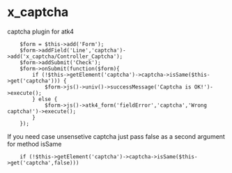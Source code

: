 x_captcha
=========

captcha plugin for atk4


        $form = $this->add('Form');
        $form->addField('Line','captcha')->add('x_captcha/Controller_Captcha');
        $form->addSubmit('Check');
        $form->onSubmit(function($form){
            if (!$this->getElement('captcha')->captcha->isSame($this->get('captcha'))) {
                $form->js()->univ()->successMessage('Captcha is OK!')->execute();
            } else {
                $form->js()->atk4_form('fieldError','captcha','Wrong captcha!')->execute();
            }
        });


If you need case unsensetive captcha just pass false as a second argument for method isSame

        if (!$this->getElement('captcha')->captcha->isSame($this->get('captcha',false)))